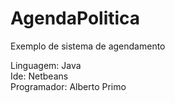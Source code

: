 <h1>AgendaPolitica</h1>

<p>Exemplo de sistema de agendamento

Linguagem: Java<br>
Ide: Netbeans<br>
Programador: Alberto Primo<br>
</p>
